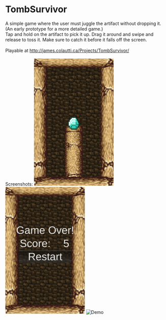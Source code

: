 # TombSurvivor
A simple game where the user must juggle the artifact without dropping it. (An early prototype for a more detailed game.)
<br>
Tap and hold on the artifact to pick it up. Drag it around and swipe and release to toss it. Make sure to catch it before it falls off the screen.
<br><br>
Playable at http://james.colautti.ca/Projects/TombSurvivor/
<br><br>
Screenshots:
<img src="https://github.com/james-colautti/TombSurvivor/blob/master/examples/preview1.png" height="400" alt="Start">
<img src="https://github.com/james-colautti/TombSurvivor/blob/master/examples/preview2.png" height="400" alt="Game Over">
<img src="https://github.com/james-colautti/TombSurvivor/blob/master/examples/preview3.gif" height="400" alt="Demo">
